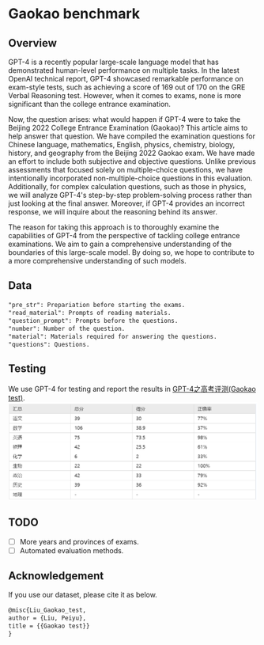 # Gaokao benchmark
## Overview
GPT-4 is a recently popular large-scale language model that has demonstrated human-level performance on multiple tasks. In the latest OpenAI technical report, GPT-4 showcased remarkable performance on exam-style tests, such as achieving a score of 169 out of 170 on the GRE Verbal Reasoning test. However, when it comes to exams, none is more significant than the college entrance examination.

Now, the question arises: what would happen if GPT-4 were to take the Beijing 2022 College Entrance Examination (Gaokao)? This article aims to help answer that question. We have compiled the examination questions for Chinese language, mathematics, English, physics, chemistry, biology, history, and geography from the Beijing 2022 Gaokao exam. We have made an effort to include both subjective and objective questions. Unlike previous assessments that focused solely on multiple-choice questions, we have intentionally incorporated non-multiple-choice questions in this evaluation. Additionally, for complex calculation questions, such as those in physics, we will analyze GPT-4's step-by-step problem-solving process rather than just looking at the final answer. Moreover, if GPT-4 provides an incorrect response, we will inquire about the reasoning behind its answer.

The reason for taking this approach is to thoroughly examine the capabilities of GPT-4 from the perspective of tackling college entrance examinations. We aim to gain a comprehensive understanding of the boundaries of this large-scale model. By doing so, we hope to contribute to a more comprehensive understanding of such models.
## Data
```shell
"pre_str": Prepariation before starting the exams.
"read_material": Prompts of reading materials.
"question_prompt": Prompts before the questions.
"number": Number of the question.
"material": Materials required for answering the questions.
"questions": Questions.
```
## Testing
We use GPT-4 for testing and report the results in [GPT-4之高考评测(Gaokao test)](https://mp.weixin.qq.com/s/7fWnuSb9hBAh22lYMqSs9Q).![测试结果](./figures/results.png)
## TODO
- [ ] More years and provinces of exams.
- [ ] Automated evaluation methods.
## Acknowledgement
If you use our dataset, please cite it as below. 
```
@misc{Liu_Gaokao_test,
author = {Liu, Peiyu},
title = {{Gaokao test}}
}
```